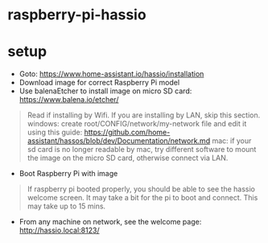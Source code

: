 # raspberry-pi-hassio


# setup
- Goto: https://www.home-assistant.io/hassio/installation
- Download image for correct Raspberry Pi model
- Use balenaEtcher to install image on micro SD card: https://www.balena.io/etcher/
> Read if installing by Wifi. If you are installing by LAN, skip this section.
> windows: create root/CONFIG/network/my-network file and edit it using this guide: https://github.com/home-assistant/hassos/blob/dev/Documentation/network.md
> mac: if your sd card is no longer readable by mac, try different software to mount the image on the micro SD card, otherwise connect via LAN.
- Boot Raspberry Pi with image
> If raspberry pi booted properly, you should be able to see the hassio welcome screen. It may take a bit for the pi to boot and connect. This may take up to 15 mins.
- From any machine on network, see the welcome page: http://hassio.local:8123/
